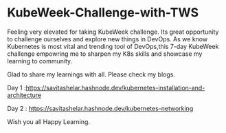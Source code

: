 

# KubeWeek-Challenge-with-TWS

Feeling very elevated for taking KubeWeek challenge. Its great opportunity to challenge ourselves and explore new things in DevOps. As we know Kubernetes is most vital and trending tool of DevOps,this 7-day KubeWeek challenge empowring me to sharpen my K8s skills and showcase my learning to community. 


Glad to share my learnings with all.
Please check my blogs. 

Day 1 :https://savitashelar.hashnode.dev/kubernetes-installation-and-architecture

Day 2 :  https://savitashelar.hashnode.dev/kubernetes-networking


Wish you all Happy Learning.
